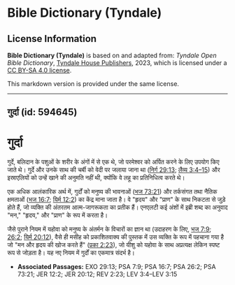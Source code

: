 # Bible Dictionary (Tyndale)

## License Information

**Bible Dictionary (Tyndale)** is based on and adapted from: _Tyndale Open Bible Dictionary_, [Tyndale House Publishers](https://tyndaleopenresources.com/), 2023, which is licensed under a [CC BY-SA 4.0 license](https://creativecommons.org/licenses/by-sa/4.0/legalcode.en).

This markdown version is provided under the same license.



--------------------------------

## गुर्दा (id: 594645)

गुर्दा
======

गुर्दे, बलिदान के पशुओं के शरीर के अंगों में से एक थे, जो परमेश्वर को अर्पित करने के लिए उपयोग किए जाते थे। गुर्दे और उनके साथ की चर्बी को वेदी पर जलाया जाना था ([निर्ग 29:13](https://ref.ly/Exod29:13); [लैव्य 3:4–15](https://ref.ly/Lev3:4-Lev3:15)) और इस्राएलियों को उन्हें खाने की अनुमति नहीं थी, क्योंकि वे लहू का प्रतिनिधित्व करते थे।

एक अधिक आलंकारिक अर्थ में, गुर्दों को मनुष्य की भावनाओं ([भज 73:21](https://ref.ly/Ps73:21)) और तर्कसंगत तथा नैतिक क्षमताओं ([भज 16:7](https://ref.ly/Ps16:7); [यिर्म 12:2](https://ref.ly/Jer12:2)) का केंद्र माना जाता है। वे "हृदय" और "प्राण" के साथ निकटता से जुड़े होते हैं, जो व्यक्ति की अंतरतम आत्म\-जागरूकता का प्रतीक हैं। एनएलटी कई अंशों में इब्री शब्द का अनुवाद "मन," "हृदय," और "प्राण" के रूप में करता है।

जैसे पुराने नियम में यहोवा को मनुष्य के अंतर्मन के विचारों का ज्ञान था (उदाहरण के लिए, [भज 7:9](https://ref.ly/Ps7:9); [26:2](https://ref.ly/Ps26:2); [यिर्म 20:12](https://ref.ly/Jer20:12)), वैसे ही मसीह को प्रकाशितवाक्य की पुस्तक में उस व्यक्ति के रूप में पहचाना गया है जो "मन और हृदय की खोज करते हैं" ([प्रका 2:23](https://ref.ly/Rev2:23)), जो यीशु को यहोवा के साथ अप्रत्यक्ष लेकिन स्पष्ट रूप से जोड़ता है। यह नए नियम में गुर्दों का एकमात्र संदर्भ है।

* **Associated Passages:** EXO 29:13; PSA 7:9; PSA 16:7; PSA 26:2; PSA 73:21; JER 12:2; JER 20:12; REV 2:23; LEV 3:4–LEV 3:15

